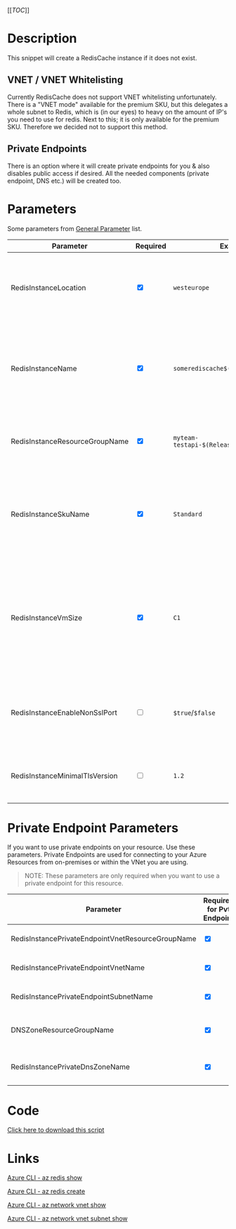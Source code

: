 [[_TOC_]]

# Description

This snippet will create a RedisCache instance if it does not exist. 

## VNET / VNET Whitelisting

Currently RedisCache does not support VNET whitelisting unfortunately. There is a "VNET mode" available for the premium SKU, but this delegates a whole subnet to Redis, which is (in our eyes) to heavy on the amount of IP's you need to use for redis. Next to this; it is only available for the premium SKU. Therefore we decided not to support this method.

## Private Endpoints

There is an option where it will create private endpoints for you & also disables public access if desired. All the needed components (private endpoint, DNS etc.) will be created too.

# Parameters

Some parameters from [General Parameter](/Azure/Azure-CLI-Snippets) list.

| Parameter | Required | Example Value | Description |
|--|--|--|--|
| RedisInstanceLocation | <input type="checkbox" checked> | `westeurope` | The location for your RedisInstance. This can likely be filled with the `$(Location)` variable. |
| RedisInstanceName | <input type="checkbox" checked> | `somerediscache$(Release.EnvironmentName)` | The name for the Redis Cache resource. It's recommended to use just alphanumerical characters without hyphens etc.|
| RedisInstanceResourceGroupName | <input type="checkbox" checked> | `myteam-testapi-$(Release.EnvironmentName)` | The name of the resourcegroup you want your Redis Cache to be created in |
| RedisInstanceSkuName | <input type="checkbox" checked> | `Standard` | The skuname for the Redis Instance to use. Options are: `Basic`, `Standard`, `Premium`. More information can be found [here](https://azure.microsoft.com/en-us/pricing/details/cache/). |
| RedisInstanceVmSize | <input type="checkbox" checked> | `C1` | This says something about the performance of your Redis Cache. Options are: `C0`, `C1`, `C2`, `C3`, `C4`, `C5`, `C6`, `P1`, `P2`, `P3`, `P4`, `P5`. More information can be found [here](https://azure.microsoft.com/en-us/pricing/details/cache/). |
| RedisInstanceEnableNonSslPort | <input type="checkbox"> | `$true`/`$false` | Enable or disable the non-SSL port. This is by default (and recommended) disabled (`$false`). |
| RedisInstanceMinimalTlsVersion | <input type="checkbox"> | `1.2` | The minimal TLS version to use. Defaults to `1.2`. Options are `1.0`, `1.1`, `1.2` |


# Private Endpoint Parameters

If you want to use private endpoints on your resource. Use these parameters. Private Endpoints are used for connecting to your Azure Resources from on-premises or within the VNet you are using.
> NOTE: These parameters are only required when you want to use a private endpoint for this resource.

| Parameter | Required for Pvt Endpoint | Example Value | Description |
|--|--|--|--|
| RedisInstancePrivateEndpointVnetResourceGroupName | <input type="checkbox" checked> | `sharedservices-rg` | The ResourceGroup where your VNET, for your RedisCache Instance Private Endpoint, resides in. |
| RedisInstancePrivateEndpointVnetName | <input type="checkbox" checked> | `my-vnet-$(Release.EnvironmentName)` | The name of the VNET to place the RedisCache Instance Private Endpoint in. |
| RedisInstancePrivateEndpointSubnetName | <input type="checkbox" checked> | `app-subnet-3` | The name of the subnet you want your RedisCache Instance's private endpoint to be in. |
| DNSZoneResourceGroupName | <input type="checkbox" checked> | `MyDNSZones-$(Release.EnvironmentName)` | Make sure to use the shared DNS Zone resource group (you can only register a zone once per subscription). |
| RedisInstancePrivateDnsZoneName | <input type="checkbox" checked> | `privatelink.redis.cache.windows.net` | The name of DNS zone where your private endpoint will be created in. If you are unsure use `privatelink.redis.cache.windows.net` |

# Code

[Click here to download this script](../../../../src/RedisCache/Create-RedisCache-Instance.ps1)

# Links

[Azure CLI - az redis show](https://docs.microsoft.com/en-us/cli/azure/redis?view=azure-cli-latest#az_redis_show)

[Azure CLI - az redis create](https://docs.microsoft.com/en-us/cli/azure/redis?view=azure-cli-latest#az_redis_create)

[Azure CLI - az network vnet show](https://docs.microsoft.com/en-us/cli/azure/network/vnet?view=azure-cli-latest#az_network_vnet_show)

[Azure CLI - az network vnet subnet show](https://docs.microsoft.com/en-us/cli/azure/network/vnet/subnet?view=azure-cli-latest#az-network-vnet-subnet-show)
